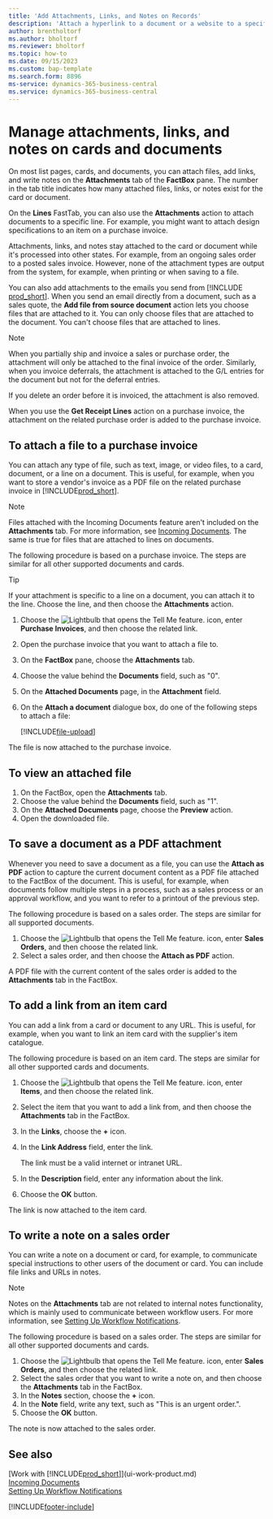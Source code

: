 ```yaml
---
title: 'Add Attachments, Links, and Notes on Records'
description: 'Attach a hyperlink to a document or a website to a specific record, such as a customer or document.'
author: brentholtorf
ms.author: bholtorf
ms.reviewer: bholtorf
ms.topic: how-to
ms.date: 09/15/2023
ms.custom: bap-template
ms.search.form: 8896
ms-service: dynamics-365-business-central
ms.service: dynamics-365-business-central
---
```

# <a name="manage-attachments-links-and-notes-on-cards-and-documents"></a>Manage attachments, links, and notes on cards and documents

On most list pages, cards, and documents, you can attach files, add links, and write notes on the **Attachments** tab of the **FactBox** pane. The number in the tab title indicates how many attached files, links, or notes exist for the card or document.

On the **Lines** FastTab, you can also use the **Attachments** action to attach documents to a specific line. For example, you might want to attach design specifications to an item on a purchase invoice.

Attachments, links, and notes stay attached to the card or document while it's processed into other states. For example, from an ongoing sales order to a posted sales invoice. However, none of the attachment types are output from the system, for example, when printing or when saving to a file.

You can also add attachments to the emails you send from [!INCLUDE [prod_short](includes/prod_short.md)]. When you send an email directly from a document, such as a sales quote, the **Add file from source document** action lets you choose files that are attached to it. You can only choose files that are attached to the document. You can't choose files that are attached to lines.

> [!NOTE]
> When you partially ship and invoice a sales or purchase order, the attachment will only be attached to the final invoice of the order. Similarly, when you invoice deferrals, the attachment is attached to the G/L entries for the document but not for the deferral entries.
>
> If you delete an order before it is invoiced, the attachment is also removed.
>
> When you use the **Get Receipt Lines** action on a purchase invoice, the attachment on the related purchase order is added to the purchase invoice.

## <a name="to-attach-a-file-to-a-purchase-invoice"></a>To attach a file to a purchase invoice

You can attach any type of file, such as text, image, or video files, to a card, document, or a line on a document. This is useful, for example, when you want to store a vendor's invoice as a PDF file on the related purchase invoice in [!INCLUDE[prod_short](includes/prod_short.md)].

> [!NOTE]
> Files attached with the Incoming Documents feature aren't included on the **Attachments** tab. For more information, see [Incoming Documents](across-income-documents.md). The same is true for files that are attached to lines on documents.

The following procedure is based on a purchase invoice. The steps are similar for all other supported documents and cards.

> [!TIP]
> If your attachment is specific to a line on a document, you can attach it to the line. Choose the line, and then choose the **Attachments** action.

1. Choose the ![Lightbulb that opens the Tell Me feature.](media/ui-search/search_small.png "Tell me what you want to do") icon, enter **Purchase Invoices**, and then choose the related link.
2. Open the purchase invoice that you want to attach a file to.
3. On the **FactBox** pane, choose the **Attachments** tab.
4. Choose the value behind the **Documents** field, such as "0".
5. On the **Attached Documents** page, in the **Attachment** field.
6. On the **Attach a document** dialogue box, do one of the following steps to attach a file:

   [!INCLUDE[file-upload](includes/file-upload.md)]

The file is now attached to the purchase invoice.

## <a name="to-view-an-attached-file"></a>To view an attached file

1. On the FactBox, open the **Attachments** tab.
2. Choose the value behind the **Documents** field, such as "1".
3. On the **Attached Documents** page, choose the **Preview** action.
4. Open the downloaded file.

## <a name="to-save-a-document-as-a-pdf-attachment"></a>To save a document as a PDF attachment

Whenever you need to save a document as a file, you can use the **Attach as PDF** action to capture the current document content as a PDF file attached to the FactBox of the document. This is useful, for example, when documents follow multiple steps in a process, such as a sales process or an approval workflow, and you want to refer to a printout of the previous step.

The following procedure is based on a sales order. The steps are similar for all supported documents.

1. Choose the ![Lightbulb that opens the Tell Me feature.](media/ui-search/search_small.png "Tell me what you want to do") icon, enter **Sales Orders**, and then choose the related link.
2. Select a sales order, and then choose the **Attach as PDF** action.

A PDF file with the current content of the sales order is added to the **Attachments** tab in the FactBox.

## <a name="to-add-a-link-from-an-item-card"></a>To add a link from an item card

You can add a link from a card or document to any URL. This is useful, for example, when you want to link an item card with the supplier's item catalogue.

The following procedure is based on an item card. The steps are similar for all other supported cards and documents.

1. Choose the ![Lightbulb that opens the Tell Me feature.](media/ui-search/search_small.png "Tell me what you want to do") icon, enter **Items**, and then choose the related link.
2. Select the item that you want to add a link from, and then choose the **Attachments** tab in the FactBox.
3. In the **Links**, choose the **+** icon.
4. In the **Link Address** field, enter the link.

    The link must be a valid internet or intranet URL.

5. In the **Description** field, enter any information about the link.  
6. Choose the **OK** button.

The link is now attached to the item card.  

## <a name="to-write-a-note-on-a-sales-order"></a>To write a note on a sales order

You can write a note on a document or card, for example, to communicate special instructions to other users of the document or card. You can include file links and URLs in notes.

> [!NOTE]
> Notes on the **Attachments** tab are not related to internal notes functionality, which is mainly used to communicate between workflow users. For more information, see [Setting Up Workflow Notifications](across-setting-up-workflow-notifications.md).

The following procedure is based on a sales order. The steps are similar for all other supported documents and cards.

1. Choose the ![Lightbulb that opens the Tell Me feature.](media/ui-search/search_small.png "Tell me what you want to do") icon, enter **Sales Orders**, and then choose the related link.
2. Select the sales order that you want to write a note on, and then choose the **Attachments** tab in the FactBox.
3. In the **Notes** section, choose the **+** icon.
4. In the **Note** field, write any text, such as "This is an urgent order.".
5. Choose the **OK** button.

The note is now attached to the sales order.

## <a name="see-also"></a>See also
[Work with [!INCLUDE[prod_short](includes/prod_short.md)]](ui-work-product.md)  
[Incoming Documents](across-income-documents.md)  
[Setting Up Workflow Notifications](across-setting-up-workflow-notifications.md)  


[!INCLUDE[footer-include](includes/footer-banner.md)]
